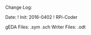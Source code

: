 
Change Log:

Date:     ! Init:
2016-0402 ! RPi-Coder

gEDA Files:     .sym .sch
Writer Files:   .odt


